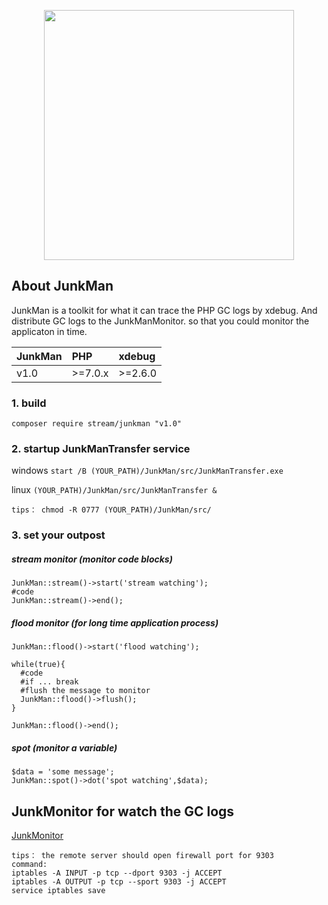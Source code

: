 <p align="center"><img src="https://github.com/ydtg1993/JunkMan/blob/master/src/image/iconfinder_Eye.png" width="400px"></p>   
  
## About JunkMan

JunkMan is a toolkit for what it can trace the PHP GC logs by xdebug. And distribute GC logs to the JunkManMonitor.
so that you could monitor the applicaton in time.

<table><thead><tr><th style="text-align:center;">JunkMan</th>
<th style="text-align:left;">PHP</th>
<th style="text-align:left;">xdebug</th>
</tr></thead><tbody><tr><td style="text-align:left;">v1.0</td>
<td style="text-align:left;">&gt;=7.0.x</td>
<td style="text-align:left;">&gt;=2.6.0</td>
</tr></tbody></table>


### 1. build

`composer require stream/junkman "v1.0"`    

### 2. startup JunkManTransfer service

windows    `start /B (YOUR_PATH)/JunkMan/src/JunkManTransfer.exe`

linux    `(YOUR_PATH)/JunkMan/src/JunkManTransfer &`

    tips： chmod -R 0777 (YOUR_PATH)/JunkMan/src/  

### 3. set your outpost

##### stream monitor (monitor code blocks)

    JunkMan::stream()->start('stream watching');
    #code
    JunkMan::stream()->end();
    
    
##### flood monitor (for long time application process)

    JunkMan::flood()->start('flood watching');
    
    while(true){
      #code
      #if ... break
      #flush the message to monitor
      JunkMan::flood()->flush();
    }
    
    JunkMan::flood()->end();   
    
##### spot (monitor a variable)
    $data = 'some message';
    JunkMan::spot()->dot('spot watching',$data); 
    
    
## JunkMonitor for watch the GC logs
[JunkMonitor](https://github.com/ydtg1993/JunkMonitor.git)

    tips： the remote server should open firewall port for 9303
    command:
    iptables -A INPUT -p tcp --dport 9303 -j ACCEPT
    iptables -A OUTPUT -p tcp --sport 9303 -j ACCEPT
    service iptables save
